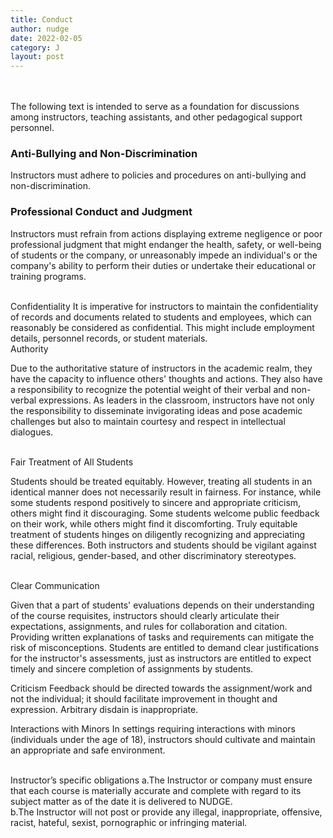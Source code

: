 ```yaml
---
title: Conduct
author: nudge
date: 2022-02-05
category: J
layout: post
---
```

<br>
<br>
The following text is intended to serve as a foundation for discussions among instructors, teaching assistants, and other pedagogical support personnel.

<br>

### Anti-Bullying and Non-Discrimination

Instructors must adhere to policies and procedures on anti-bullying and non-discrimination.
<br>

### Professional Conduct and Judgment
Instructors must refrain from actions displaying extreme negligence or poor professional judgment that might endanger the health, safety, or well-being of students or the company, or unreasonably impede an individual's or the company's ability to perform their duties or undertake their educational or training programs.

<br>
Confidentiality
It is imperative for instructors to maintain the confidentiality of records and documents related to students and employees, which can reasonably be considered as confidential. This might include employment details, personnel records, or student materials.

<br>
Authority

Due to the authoritative stature of instructors in the academic realm, they have the capacity to influence others' thoughts and actions. They also have a responsibility to recognize the potential weight of their verbal and non-verbal expressions. As leaders in the classroom, instructors have not only the responsibility to disseminate invigorating ideas and pose academic challenges but also to maintain courtesy and respect in intellectual dialogues.

<br>
Fair Treatment of All Students

Students should be treated equitably. However, treating all students in an identical manner does not necessarily result in fairness. For instance, while some students respond positively to sincere and appropriate criticism, others might find it discouraging. Some students welcome public feedback on their work, while others might find it discomforting. Truly equitable treatment of students hinges on diligently recognizing and appreciating these differences. Both instructors and students should be vigilant against racial, religious, gender-based, and other discriminatory stereotypes.

<br>
Clear Communication

Given that a part of students' evaluations depends on their understanding of the course requisites, instructors should clearly articulate their expectations, assignments, and rules for collaboration and citation. Providing written explanations of tasks and requirements can mitigate the risk of misconceptions. Students are entitled to demand clear justifications for the instructor's assessments, just as instructors are entitled to expect timely and sincere completion of assignments by students.
<br>

Criticism
Feedback should be directed towards the assignment/work and not the individual; it should facilitate improvement in thought and expression. Arbitrary disdain is inappropriate.
<br>

Interactions with Minors
In settings requiring interactions with minors (individuals under the age of 18), instructors should cultivate and maintain an appropriate and safe environment.

<br>
Instructor’s specific obligations
a.The Instructor or company must ensure that each course is materially accurate and complete with regard to its subject matter as of the date it is delivered to NUDGE.
<br>
b.The Instructor will not post or provide any illegal, inappropriate, offensive, racist, hateful, sexist, pornographic or infringing material.






<br>
<br>
<br>
<br>
<br>
